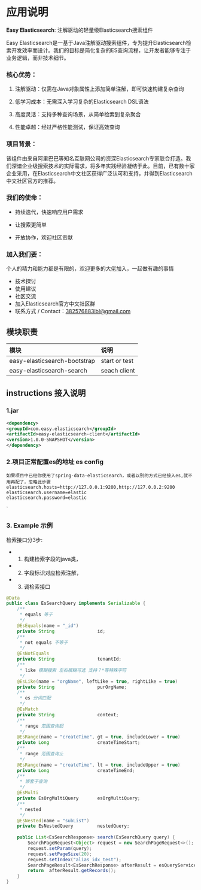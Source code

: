 # 应用说明
**Easy Elasticsearch**: 注解驱动的轻量级Elasticsearch搜索组件

Easy Elasticsearch是一基于Java注解驱动搜索组件，专为提升Elasticsearch检索开发效率而设计。我们的目标是简化复杂的ES查询流程，让开发者能够专注于业务逻辑，而非技术细节。

### 核心优势：
1. 注解驱动：仅需在Java对象属性上添加简单注解，即可快速构建复杂查询

2. 低学习成本：无需深入学习复杂的Elasticsearch DSL语法

3. 高度灵活：支持多种查询场景，从简单检索到复杂聚合

4. 性能卓越：经过严格性能测试，保证高效查询

### 项目背景：
该组件由来自阿里巴巴等知名互联网公司的资深Elasticsearch专家联合打造。我们深谙企业级搜索技术的实际需求，将多年实践经验凝结于此。目前，已有数十家企业采用，在Elasticsearch中文社区获得广泛认可和支持，并得到Elasticsearch中文社区官方的推荐。

### 我们的使命：
- 持续迭代，快速响应用户需求 

- 让搜索更简单 

- 开放协作，欢迎社区贡献 
 

### 加入我们要：
个人的精力和能力都是有限的，欢迎更多的大佬加入，一起做有趣的事情
- 技术探讨
- 使用建议 
- 社区交流
- 加入Elasticsearch官方中文社区群
- 联系方式 / Contact：382576883lbl@gmail.com

## 模块职责

| 模块                              | 说明    |
|:--------------------------------|:------|
| easy-elasticsearch-bootstrap    | start or test  |
| easy-elasticsearch-search       | seach client |

## instructions 接入说明
### 1.jar
```xml
<dependency>
<groupId>com.easy.elasticsearch</groupId>
<artifactId>easy-elasticsearch-client</artifactId>
<version>1.0.0-SNAPSHOT</version>
</dependency>
```
### 2.项目正常配置es的地址 es config
```properties
如果项目中已经你使用了spring-data-elasticsearch，或者以别的方式已经接入es,就不用再配了，忽略此步骤
elasticsearch.hosts=http://127.0.0.1:9200,http://127.0.0.2:9200
elasticsearch.username=elastic
elasticsearch.password=elastic
```

`
### 3. Example 示例
检索接口分3步:
- 1. 构建检索字段的java类，
- 2. 字段标识对应检索注解，
- 3. 调检索接口
```java
@Data
public class EsSearchQuery implements Serializable {
    /**
     * equals 等于
     */
    @EsEquals(name = "_id")
    private String                id;
    /**
     * not equals 不等于
     */
    @EsNotEquals
    private String                tenantId;
    /**
     * like 模糊搜索 左右模糊可选 支持？*等特殊字符
     */
    @EsLike(name = "orgName", leftLike = true, rightLike = true)
    private String                purOrgName;
    /**
     * es 分词匹配
     */
    @EsMatch
    private String                context;
    /**
     * range 范围查询起
     */
    @EsRange(name = "createTime", gt = true, includeLower = true)
    private Long                  createTimeStart;
    /**
     * range 范围查询止
     */
    @EsRange(name = "createTime", lt = true, includeUpper = true)
    private Long                  createTimeEnd;
    /**
     * 嵌套子查询
     */
    @EsMulti
    private EsOrgMultiQuery       esOrgMultiQuery;
    /**
     * nested 
     */
    @EsNested(name = "subList")
    private EsNestedQuery         nestedQuery;
    
    public List<EsSearchResponse> search(EsSearchQuery query) {
        SearchPageRequest<Object> request = new SearchPageRequest<>();
        request.setParam(query);
        request.setPageSize(20);
        request.setIndex("alias_idx_test");
        SearchPageResult<EsSearchResponse> afterResult = esQueryService.search(request, Map.class);
        return  afterResult.getRecords();
    }
}
```
